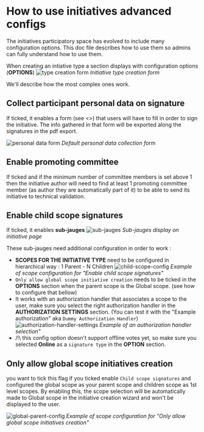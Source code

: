 # How to use initiatives advanced configs

The initiatives participatory space has evolved to include many configuration options. This doc file describes how to use them so admins can fully understand how to use them.

When creating an intiative type a section displays with configuration options (**OPTIONS**)
![type creation form](https://imgur.com/aQLHmFP)
_Initiative type creation form_

We'll describe how the most complex ones work.

## Collect participant personal data on signature

If ticked, it enables a form (see <<personal-data-form-enabled>>) that users will have to fill in order to sign the initiative. The info gathered in that form will be exported along the signatures in the pdf export.

![personal data form](https://imgur.com/MnZFEQJ)
_Default personal data collection form_


## Enable promoting committee
If ticked and if the minimum number of committee members is set above 1 then the initiative author will need to find at least 1 promoting committee member (as author they are automatically part of it) to be able to send its initiative to technical validation.

## Enable child scope signatures
If ticked, it enables **sub-jauges**
![sub-jauges](https://imgur.com/Yyq7U85)
_Sub-jauges display on initiative page_

These sub-jauges need additional configuration in order to work :
- **SCOPES FOR THE INITIATIVE TYPE** need to be configured in hierarchical way  : 1 Parent - N Children
![child-scope-config](https://imgur.com/MO3qBfO)
_Example of scope configuration for "Enable child scope signatures"_
- `Only allow global scope initiative creation` needs to be ticked in the **OPTIONS** section when the parent scope is the Global scope. (see how to configure that bellow)
- It works with an authorization handler that associates a scope to the user, make sure you select the right authorization handler in the **AUTHORIZATION SETTINGS** section. (You can test it with the "Example authorization" aka `Dummy Authorization Handler`)
![authorization-handler-settings](https://imgur.com/63Bq0Mv)
_Example of an authorization handler selection"_
- /!\ this config option doesn't support offline votes yet, so make sure you selected **Online** as a `signature type` in the **OPTION** section.


## Only allow global scope initiatives creation
you want to tick this flag if you ticked enable `Child scope signatures` and configured the global scope as your parent scope and children scope as 1st level scopes. By enabling this, the scope selection will be automatically made to Global scope in the initiative creation wizard and won't be displayed to the user.

![global-parent-config](https://imgur.com/w8BrNdY)
_Example of scope configuration for "Only allow global scope initiatives creation"_
